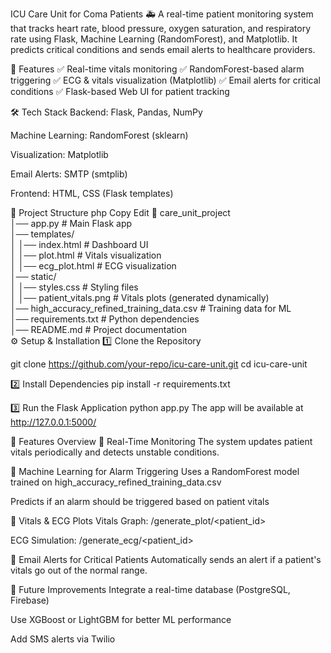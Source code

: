 ICU Care Unit for Coma Patients 🚑
A real-time patient monitoring system that tracks heart rate, blood pressure, oxygen saturation, and respiratory rate using Flask, Machine Learning (RandomForest), and Matplotlib. It predicts critical conditions and sends email alerts to healthcare providers.

📌 Features
✅ Real-time vitals monitoring
✅ RandomForest-based alarm triggering
✅ ECG & vitals visualization (Matplotlib)
✅ Email alerts for critical conditions
✅ Flask-based Web UI for patient tracking

🛠️ Tech Stack
Backend: Flask, Pandas, NumPy

Machine Learning: RandomForest (sklearn)

Visualization: Matplotlib

Email Alerts: SMTP (smtplib)

Frontend: HTML, CSS (Flask templates)

📂 Project Structure
php
Copy
Edit
📁 care_unit_project  
│── app.py               # Main Flask app  
│── templates/  
│   │── index.html        # Dashboard UI  
│   │── plot.html         # Vitals visualization  
│   │── ecg_plot.html     # ECG visualization  
│── static/  
│   │── styles.css        # Styling files  
│   │── patient_vitals.png  # Vitals plots (generated dynamically)  
│── high_accuracy_refined_training_data.csv  # Training data for ML  
│── requirements.txt     # Python dependencies  
│── README.md            # Project documentation  
⚙️ Setup & Installation
1️⃣ Clone the Repository

git clone https://github.com/your-repo/icu-care-unit.git
cd icu-care-unit

2️⃣ Install Dependencies
pip install -r requirements.txt

3️⃣ Run the Flask Application
python app.py
The app will be available at http://127.0.0.1:5000/

🚀 Features Overview
🔹 Real-Time Monitoring
The system updates patient vitals periodically and detects unstable conditions.

🔹 Machine Learning for Alarm Triggering
Uses a RandomForest model trained on high_accuracy_refined_training_data.csv

Predicts if an alarm should be triggered based on patient vitals

🔹 Vitals & ECG Plots
Vitals Graph: /generate_plot/<patient_id>

ECG Simulation: /generate_ecg/<patient_id>

🔹 Email Alerts for Critical Patients
Automatically sends an alert if a patient's vitals go out of the normal range.

📝 Future Improvements
Integrate a real-time database (PostgreSQL, Firebase)

Use XGBoost or LightGBM for better ML performance

Add SMS alerts via Twilio